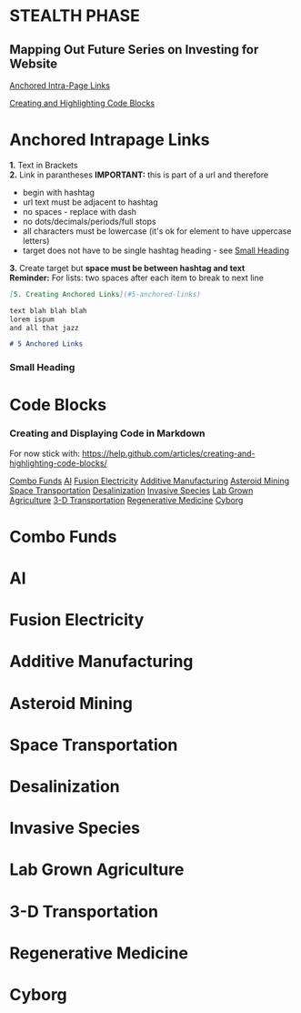 # STEALTH PHASE
## Mapping Out Future Series on Investing for Website

[Anchored Intra-Page Links](#anchored-intrapage-links)

[Creating and Highlighting Code Blocks](#code-blocks)

# Anchored Intrapage Links

**1.** Text in Brackets  
**2.** Link in parantheses **IMPORTANT:** this is part of a url and therefore
* begin with hashtag  
* url text must be adjacent to hashtag  
* no spaces - replace with dash
* no dots/decimals/periods/full stops
* all characters must be lowercase (it's ok for element to have uppercase letters)  
* target does not have to be single hashtag heading - see [Small Heading](#small-heading)  

**3.** Create target but **space must be between hashtag and text**  
**Reminder:** For lists: two spaces after each item to break to next line  
```markdown
[5. Creating Anchored Links](#5-anchored-links)  

text blah blah blah
lorem ispum
and all that jazz

# 5 Anchored Links
``` 

### Small Heading

# Code Blocks

### Creating and Displaying Code in Markdown

For now stick with: https://help.github.com/articles/creating-and-highlighting-code-blocks/ 

[Combo Funds](Combo-Funds)
[AI](AI)
[Fusion Electricity](Fusion-Electricity)
[Additive Manufacturing](Additive-Manufacturing)
[Asteroid Mining](Asteroid-Mining)
[Space Transportation](Space-Transportation)
[Desalinization](Desalinization)
[Invasive Species](Invasive-Species)
[Lab Grown Agriculture](Lab-Grown-Agriculture)
[3-D Transportation](3-D-Transportation)
[Regenerative Medicine](Regenerative-Medicine)
[Cyborg](Cyborg) 

# Combo Funds
# AI
# Fusion Electricity
# Additive Manufacturing
# Asteroid Mining
# Space Transportation
# Desalinization
# Invasive Species
# Lab Grown Agriculture
# 3-D Transportation
# Regenerative Medicine
# Cyborg
